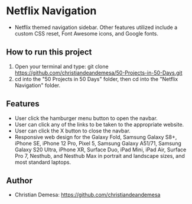# Netflix Navigation

-   Netflix themed navigation sidebar. Other features utilized include a custom CSS reset, Font Awesome icons, and Google fonts.

## How to run this project

1. Open your terminal and type: git clone https://github.com/christiandeandemesa/50-Projects-in-50-Days.git
2. cd into the "50 Projects in 50 Days" folder, then cd into the "Netflix Navigation" folder.

## Features

-   User click the hamburger menu button to open the navbar.
-   User can click any of the links to be taken to the appropriate website.
-   User can click the X button to close the navbar.
-   Responsive web design for the Galaxy Fold, Samsung Galaxy S8+, iPhone SE, iPhone 12 Pro, Pixel 5, Samsung Galaxy A51/71, Samsung Galaxy S20 Ultra, iPhone XR, Surface Duo, iPad Mini, iPad Air, Surface Pro 7, Nesthub, and Nesthub Max in portrait and landscape sizes, and most standard laptops.

## Author
-   Christian Demesa: https://github.com/christiandeandemesa
